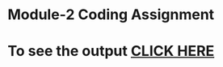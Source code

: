 # Module-2 Coding Assignment


# To see the output [CLICK HERE](https://github.com/ctm124/coursera-test/blob/32743e02243cdc5113f252526026ea5018241ace/module2-solution/index.html)
